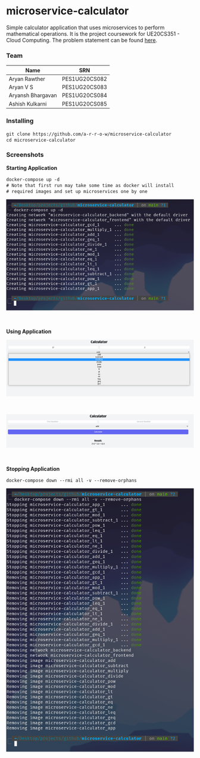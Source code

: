 # microservice-calculator

Simple calculator application that uses microservices to perform mathematical operations. It is the project coursework for UE20CS351 - Cloud Computing. The problem statement can be found [here](https://github.com/ta-cc-2023/UE20CS351-Cloud-Computing-Problem-Statements/tree/main/Project-4).

### Team

| **Name**          | **SRN**       |
|-------------------|---------------|
| Aryan Rawther     | PES1UG20CS082 |
| Aryan V S         | PES1UG20CS083 |
| Aryansh Bhargavan | PES1UG20CS084 |
| Ashish Kulkarni   | PES1UG20CS085 |

### Installing

```
git clone https://github.com/a-r-r-o-w/microservice-calculator
cd microservice-calculator
```

### Screenshots

**Starting Application**

```
docker-compose up -d
# Note that first run may take some time as docker will install
# required images and set up microservices one by one
```

![starting-application.png](./images/starting-application.png)

<br />

**Using Application**

![application-options.png](./images/application-options.png)

<br />

![application-operation.png](./images/application-operation.png)

<br />

**Stopping Application**

```
docker-compose down --rmi all -v --remove-orphans
```

![stopping-application.png](./images/stopping-application.png)
